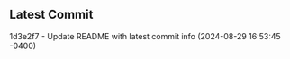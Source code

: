 
## Latest Commit
1d3e2f7 - Update README with latest commit info (2024-08-29 16:53:45 -0400) <Yunxi-Zhou>
